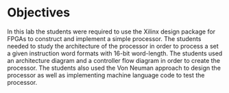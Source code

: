 # Objectives 
In this lab the students were required to use the Xilinx design package for FPGAs to construct and implement a simple processor. The students needed to study the architecture of the processor in order to process a set a given instruction word formats with 16-bit word-length.  The students used an architecture diagram and a controller flow diagram in order to create the processor. The students also used the Von Neuman approach to design the processor as well as implementing machine language code to test the processor.
